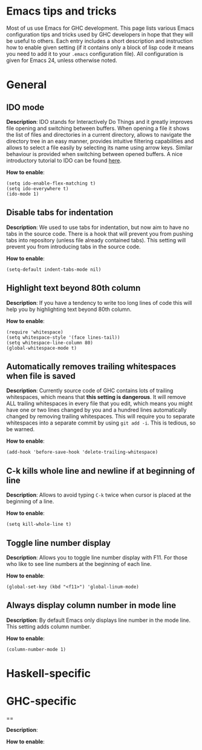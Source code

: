 # Emacs tips and tricks



Most of us use Emacs for GHC development. This page lists various Emacs configuration tips and tricks used by GHC developers in hope that they will be useful to others. Each entry includes a short description and instruction how to enable given setting (if it contains only a block of lisp code it means you need to add it to your `.emacs` configuration file). All configuration is given for Emacs 24, unless otherwise noted.


# General


## IDO mode



**Description**: IDO stands for Interactively Do Things and it greatly improves file opening and switching between buffers. When opening a file it shows the list of files and directories in a current directory, allows to navigate the directory tree in an easy manner, provides intuitive filtering capabilities and allows to select a file easily by selecting its name using arrow keys. Similar behaviour is provided when switching between opened buffers. A nice introductory tutorial to IDO can be found [
here](http://www.masteringemacs.org/articles/2010/10/10/introduction-to-ido-mode/).



**How to enable**:


```
(setq ido-enable-flex-matching t)
(setq ido-everywhere t)
(ido-mode 1)
```

## Disable tabs for indentation



**Description**: We used to use tabs for indentation, but now aim to have no tabs in the source code. There is a hook that will prevent you from pushing tabs into repository (unless file already contained tabs). This setting will prevent you from introducing tabs in the source code.



**How to enable**:


```
(setq-default indent-tabs-mode nil)
```

## Highlight text beyond 80th column



**Description**: If you have a tendency to write too long lines of code this will help you by highlighting text beyond 80th column.



**How to enable**:


```
(require 'whitespace)
(setq whitespace-style '(face lines-tail))
(setq whitespace-line-column 80)
(global-whitespace-mode t)
```

## Automatically removes trailing whitespaces when file is saved



**Description**: Currently source code of GHC contains lots of trailing whitespaces, which means that **this setting is dangerous**. It will remove ALL trailing whitespaces in every file that you edit, which means you might have one or two lines changed by you and a hundred lines automatically changed by removing trailing whitespaces. This will require you to separate whitespaces into a separate commit by using `git add -i`. This is tedious, so be warned.



**How to enable**:


```
(add-hook 'before-save-hook 'delete-trailing-whitespace)
```

## C-k kills whole line and newline if at beginning of line



**Description**: Allows to avoid typing `C-k` twice when cursor is placed at the beginning of a line.



**How to enable**:


```
(setq kill-whole-line t)
```

## Toggle line number display



**Description**: Allows you to toggle line number display with F11. For those who like to see line numbers at the beginning of each line.



**How to enable**:


```
(global-set-key (kbd "<f11>") 'global-linum-mode)
```

## Always display column number in mode line



**Description**: By default Emacs only displays line number in the mode line. This setting adds column number.



**How to enable**:


```
(column-number-mode 1)
```

# Haskell-specific


# GHC-specific



==



**Description**: 



**How to enable**:


